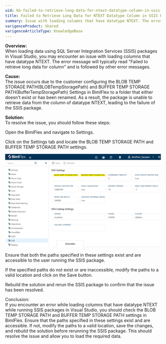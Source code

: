 ```yaml
---
uid: kb-failed-to-retrieve-long-data-for-ntext-datatype-column-in-ssis-packages
title: Failed to Retrieve Long Data for NTEXT Datatype Column in SSIS Packages
summary: Issue with loading columns that have datatype NTEXT. The error message will typically read "Failed to retrieve long data for column"
varigenceProduct: Shared
varigenceArticleType: KnowledgeBase
---
```

**Overview:**  
When loading data using SQL Server Integration Services (SSIS) packages in Visual Studio, you may encounter an issue with loading columns that have datatype NTEXT. The error message will typically read "Failed to retrieve long data for column" and is followed by other error messages.  
  
**Cause:**  
The issue occurs due to the customer configuring the BLOB TEMP STORAGE PATH(BLOBTempStoragePath) and BUFFER TEMP STORAGE PATH(BufferTempStoragePath) Settings in BimlFlex to a folder that either doesn't exist or has been renamed. As a result, the package is unable to retrieve data from the column of datatype NTEXT, leading to the failure of the SSIS package.  
  
**Solution:**  
To resolve the issue, you should follow these steps:  
  
Open the BimlFlex and navigate to Settings.  
  
Click on the Settings tab and locate the BLOB TEMP STORAGE PATH and BUFFER TEMP STORAGE PATH settings.  
  
![SSIS Settings](../../static/img/kb-failed-to-retrieve-long-data-for-ntext-datatype-column-in-ssis-packages.png "SSIS Settings") 
  
Ensure that both the paths specified in these settings exist and are accessible to the user running the SSIS package.  
  
If the specified paths do not exist or are inaccessible, modify the paths to a valid location and click on the Save button.  
  
Rebuild the solution and rerun the SSIS package to confirm that the issue has been resolved.  
  
Conclusion:  
If you encounter an error while loading columns that have datatype NTEXT while running SSIS packages in Visual Studio, you should check the BLOB TEMP STORAGE PATH and BUFFER TEMP STORAGE PATH settings in BimlFlex. Ensure that the paths specified in these settings exist and are accessible. If not, modify the paths to a valid location, save the changes, and rebuild the solution before rerunning the SSIS package. This should resolve the issue and allow you to load the required data.
